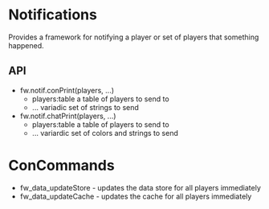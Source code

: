 # Notifications
Provides a framework for notifying a player or set of players that something happened.
## API
 - fw.notif.conPrint(players, ...)
   - players:table a table of players to send to
   - ... variadic set of strings to send
 - fw.notif.chatPrint(players, ...)
   - players:table a table of players to send to
   - ... variardic set of colors and strings to send

# ConCommands
- fw\_data\_updateStore - updates the data store for all players immediately
- fw\_data\_updateCache - updates the cache for all players immediately